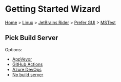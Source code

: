 # Getting Started Wizard

[Home](/docs/wiz/readme.md) > [Linux](Linux.md) > [JetBrains Rider](Linux_Rider.md) > [Prefer GUI](Linux_Rider_Gui.md) > [MSTest](Linux_Rider_Gui_MSTest.md)

## Pick Build Server

Options:
 * [AppVeyor](Linux_Rider_Gui_MSTest_AppVeyor.md)
 * [GitHub Actions](Linux_Rider_Gui_MSTest_GitHubActions.md)
 * [Azure DevOps](Linux_Rider_Gui_MSTest_AzureDevOps.md)
 * [No build server](Linux_Rider_Gui_MSTest_None.md)
